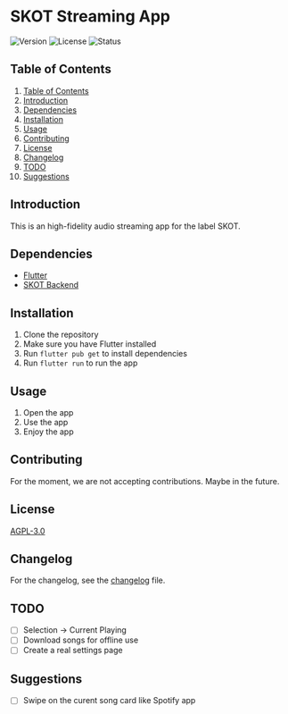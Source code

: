 # SKOT Streaming App
<img src="https://img.shields.io/badge/Version-0.2.1-blue.svg" alt="Version">
<img src="https://img.shields.io/badge/License-AGPL--3.0-blue.svg" alt="License">
<img src="https://img.shields.io/badge/Status-Active-green.svg" alt="Status">

## Table of Contents
1. [Table of Contents](#table-of-contents)
2. [Introduction](#introduction)
3. [Dependencies](#dependencies)
4. [Installation](#installation)
5. [Usage](#usage)
6. [Contributing](#contributing)
7. [License](#license)
8. [Changelog](CHANGELOG.md)
9. [TODO](#todo)
10. [Suggestions](#suggestions)

## Introduction
This is an high-fidelity audio streaming app for the label SKOT.

## Dependencies
- [Flutter](https://flutter.dev/docs/get-started/install)
- [SKOT Backend](https://github.com/LosKeeper/skot_backend)

## Installation
1. Clone the repository
2. Make sure you have Flutter installed
3. Run `flutter pub get` to install dependencies
4. Run `flutter run` to run the app

## Usage
1. Open the app
2. Use the app
3. Enjoy the app

## Contributing
For the moment, we are not accepting contributions. Maybe in the future.

## License
[AGPL-3.0](https://www.gnu.org/licenses/agpl-3.0.en.html)

## Changelog
For the changelog, see the [changelog](CHANGELOG.md) file.

## TODO
- [ ] Selection -> Current Playing
- [ ] Download songs for offline use
- [ ] Create a real settings page

## Suggestions
- [ ] Swipe on the curent song card like Spotify app